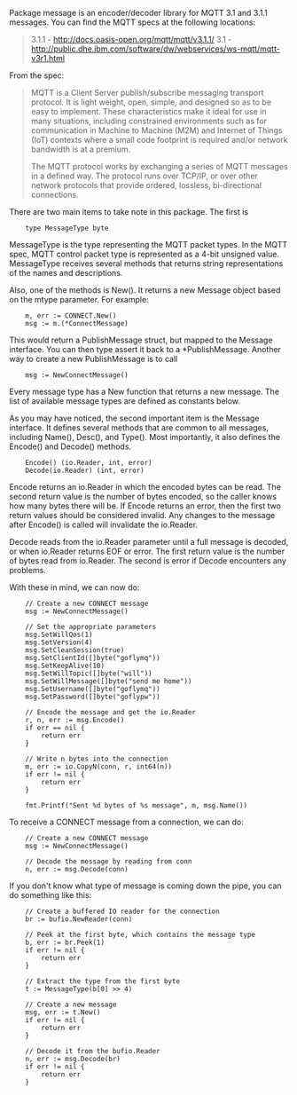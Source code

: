 Package message is an encoder/decoder library for MQTT 3.1 and 3.1.1 messages. You can
find the MQTT specs at the following locations:

>	3.1.1 - http://docs.oasis-open.org/mqtt/mqtt/v3.1.1/
>	3.1 - http://public.dhe.ibm.com/software/dw/webservices/ws-mqtt/mqtt-v3r1.html

From the spec:

>	MQTT is a Client Server publish/subscribe messaging transport protocol. It is
>	light weight, open, simple, and designed so as to be easy to implement. These
>	characteristics make it ideal for use in many situations, including constrained
>	environments such as for communication in Machine to Machine (M2M) and Internet
>	of Things (IoT) contexts where a small code footprint is required and/or network
>	bandwidth is at a premium.
>
>	The MQTT protocol works by exchanging a series of MQTT messages in a defined way.
>	The protocol runs over TCP/IP, or over other network protocols that provide
>	ordered, lossless, bi-directional connections.


There are two main items to take note in this package. The first is

```
	type MessageType byte
```

MessageType is the type representing the MQTT packet types. In the MQTT spec, MQTT
control packet type is represented as a 4-bit unsigned value. MessageType receives
several methods that returns string representations of the names and descriptions.

Also, one of the methods is New(). It returns a new Message object based on the mtype
parameter. For example:

```
	m, err := CONNECT.New()
	msg := m.(*ConnectMessage)
```

This would return a PublishMessage struct, but mapped to the Message interface. You can
then type assert it back to a *PublishMessage. Another way to create a new
PublishMessage is to call

```
	msg := NewConnectMessage()
```

Every message type has a New function that returns a new message. The list of available
message types are defined as constants below.

As you may have noticed, the second important item is the Message interface. It defines
several methods that are common to all messages, including Name(), Desc(), and Type().
Most importantly, it also defines the Encode() and Decode() methods.

```
	Encode() (io.Reader, int, error)
	Decode(io.Reader) (int, error)
```

Encode returns an io.Reader in which the encoded bytes can be read. The second return
value is the number of bytes encoded, so the caller knows how many bytes there will be.
If Encode returns an error, then the first two return values should be considered invalid.
Any changes to the message after Encode() is called will invalidate the io.Reader.

Decode reads from the io.Reader parameter until a full message is decoded, or when io.Reader
returns EOF or error. The first return value is the number of bytes read from io.Reader.
The second is error if Decode encounters any problems.

With these in mind, we can now do:

```
	// Create a new CONNECT message
	msg := NewConnectMessage()

	// Set the appropriate parameters
	msg.SetWillQos(1)
	msg.SetVersion(4)
	msg.SetCleanSession(true)
	msg.SetClientId([]byte("goflymq"))
	msg.SetKeepAlive(10)
	msg.SetWillTopic([]byte("will"))
	msg.SetWillMessage([]byte("send me home"))
	msg.SetUsername([]byte("goflymq"))
	msg.SetPassword([]byte("goflypw"))

	// Encode the message and get the io.Reader
	r, n, err := msg.Encode()
	if err == nil {
		return err
	}

	// Write n bytes into the connection
	m, err := io.CopyN(conn, r, int64(n))
	if err != nil {
		return err
	}

	fmt.Printf("Sent %d bytes of %s message", m, msg.Name())
```

To receive a CONNECT message from a connection, we can do:

```
	// Create a new CONNECT message
	msg := NewConnectMessage()

	// Decode the message by reading from conn
	n, err := msg.Decode(conn)
```

If you don't know what type of message is coming down the pipe, you can do something like this:

```
	// Create a buffered IO reader for the connection
	br := bufio.NewReader(conn)

	// Peek at the first byte, which contains the message type
	b, err := br.Peek(1)
	if err != nil {
		return err
	}

	// Extract the type from the first byte
	t := MessageType(b[0] >> 4)

	// Create a new message
	msg, err := t.New()
	if err != nil {
		return err
	}

	// Decode it from the bufio.Reader
	n, err := msg.Decode(br)
	if err != nil {
		return err
	}
```
